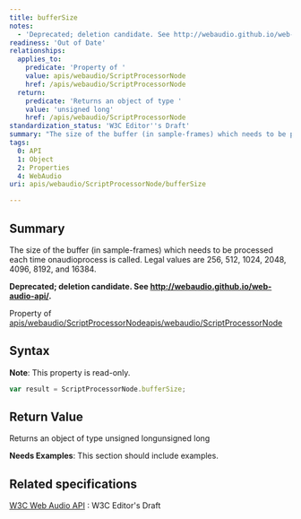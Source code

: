 ```yaml
---
title: bufferSize
notes:
  - 'Deprecated; deletion candidate. See http://webaudio.github.io/web-audio-api/.'
readiness: 'Out of Date'
relationships:
  applies_to:
    predicate: 'Property of '
    value: apis/webaudio/ScriptProcessorNode
    href: /apis/webaudio/ScriptProcessorNode
  return:
    predicate: 'Returns an object of type '
    value: 'unsigned long'
    href: /apis/webaudio/ScriptProcessorNode
standardization_status: 'W3C Editor''s Draft'
summary: "The size of the buffer (in sample-frames) which needs to be processed each time onaudioprocess is called. Legal values are 256, 512, 1024, 2048, 4096, 8192, and 16384.\n"
tags:
  0: API
  1: Object
  2: Properties
  4: WebAudio
uri: apis/webaudio/ScriptProcessorNode/bufferSize

---
```

## Summary

The size of the buffer (in sample-frames) which needs to be processed each time onaudioprocess is called. Legal values are 256, 512, 1024, 2048, 4096, 8192, and 16384.

**Deprecated; deletion candidate. See <http://webaudio.github.io/web-audio-api/>.**

Property of [apis/webaudio/ScriptProcessorNode](/apis/webaudio/ScriptProcessorNode)[apis/webaudio/ScriptProcessorNode](/apis/webaudio/ScriptProcessorNode)

## Syntax

**Note**: This property is read-only.

``` js
var result = ScriptProcessorNode.bufferSize;
```

## Return Value

Returns an object of type unsigned longunsigned long

**Needs Examples**: This section should include examples.

## Related specifications

[W3C Web Audio API](http://webaudio.github.io/web-audio-api/)
:   W3C Editor's Draft
